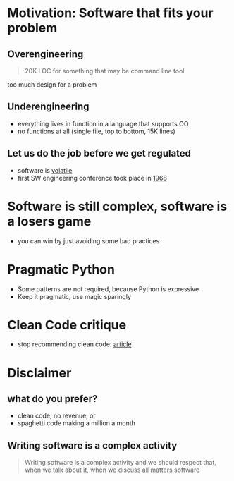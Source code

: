 # Motivation: Software that fits your problem

## Overengineering

> 20K LOC for something that may be command line tool

too much design for a problem

## Underengineering

* everything lives in function in a language that supports OO
* no functions at all (single file, top to bottom, 15K lines)

## Let us do the job before we get regulated

* software is [volatile](https://stackoverflow.blog/2020/02/20/requirements-volatility-is-the-core-problem-of-software-engineering/)
* first SW engineering conference took place in [1968](http://homepages.cs.ncl.ac.uk/brian.randell/NATO/NATOReports/)

# Software is still complex, software is a losers game

* you can win by just avoiding some bad practices

# Pragmatic Python

* Some patterns are not required, because Python is expressive
* Keep it pragmatic, use magic sparingly

# Clean Code critique

* stop recommending clean code: [article](https://qntm.org/clean)

# Disclaimer

## what do you prefer?

* clean code, no revenue, or
* spaghetti code making a million a month

## Writing software is a complex activity

> Writing software is a complex activity and we should respect that, when we
> talk about it, when we discuss all matters software